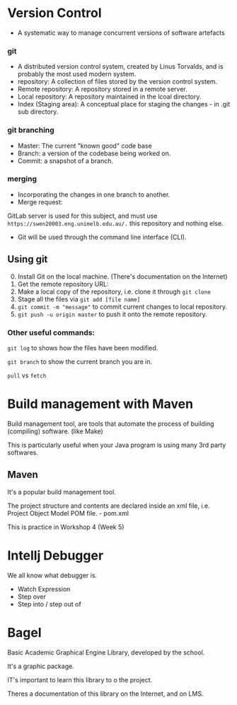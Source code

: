 # Version Control

- A systematic way to manage concurrent versions of software artefacts 

### git
- A distributed version control system, created by Linus Torvalds, and is probably the most used modern system. 
- repository: A collection of files stored by the version control system. 
- Remote repository: A repository stored in a remote server. 
- Local repository: A repository maintained in the lcoal directory. 
- Index (Staging area): A conceptual place for staging the changes - in .git sub directory. 


### git branching
- Master: The current "known good" code base
- Branch: a version of the codebase being worked on. 
- Commit: a snapshot of a branch. 

### merging
- Incorporating the changes in one branch to another. 
- Merge request: 

GitLab server is used for this subject, and must use `https://swen20003.eng.unimelb.edu.au/.` this repository and nothing else. 

- Git will be used through the command line interface (CLI). 

## Using git

0. Install Git on the local machine. (There's documentation on the Internet)
1. Get the remote repository URL: 
2. Make a local copy of the repository, i.e. clone it through `git clone`
3. Stage all the files via `git add [file name]`
4. `git commit -m "message"` to commit current changes to local repository. 
5. `git push -u origin master` to push it onto the remote repository. 

### Other useful commands: 
`git log` to shows how the files have been modified. 

`git branch` to show the current branch you are in. 

`pull` vs `fetch`
# Build management with Maven

Build management tool, are tools that automate the process of building (compiling) software. (like Make)

This is particularly useful when your Java program is using many 3rd party softwares. 

## Maven
It's a popular build management tool. 

The project structure and contents are declared inside an xml file, i.e. Project Object Model POM file. - pom.xml

This is practice in Workshop 4 (Week 5)

# Intellj Debugger
We all know what debugger is. 

- Watch Expression
- Step over
- Step into / step out of

# Bagel
Basic Academic Graphical Engine Library, developed by the school. 

It's a graphic package. 

IT's important to learn this library to o the project. 

Theres a documentation of this library on the Internet, and on LMS. 
